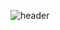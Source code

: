 ![header](https://capsule-render.vercel.app/api?type=waving&color=black&height=300&section=header&text=Shoot%20for%20the%20Moon%20🌕&fontSize=60&desc=At%20least,%20it'll%20remain%20as%20a%20Star✨&descSize=30&descAlignY=65&fontoColor=white)
